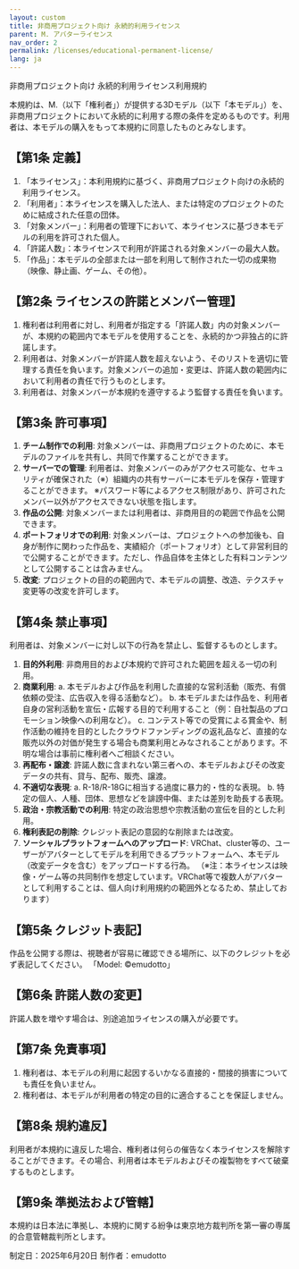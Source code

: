 ```yaml
---
layout: custom
title: 非商用プロジェクト向け 永続的利用ライセンス
parent: M. アバターライセンス
nav_order: 2
permalink: /licenses/educational-permanent-license/
lang: ja
---
```


非商用プロジェクト向け 永続的利用ライセンス利用規約

本規約は、M.（以下「権利者」）が提供する3Dモデル（以下「本モデル」）を、非商用プロジェクトにおいて永続的に利用する際の条件を定めるものです。利用者は、本モデルの購入をもって本規約に同意したものとみなします。

## 【第1条 定義】
1. 「本ライセンス」：本利用規約に基づく、非商用プロジェクト向けの永続的利用ライセンス。
2. 「利用者」：本ライセンスを購入した法人、または特定のプロジェクトのために結成された任意の団体。
3. 「対象メンバー」：利用者の管理下において、本ライセンスに基づき本モデルの利用を許可された個人。
4. 「許諾人数」：本ライセンスで利用が許諾される対象メンバーの最大人数。
5. 「作品」：本モデルの全部または一部を利用して制作された一切の成果物（映像、静止画、ゲーム、その他）。

## 【第2条 ライセンスの許諾とメンバー管理】
1. 権利者は利用者に対し、利用者が指定する「許諾人数」内の対象メンバーが、本規約の範囲内で本モデルを使用することを、永続的かつ非独占的に許諾します。
2. 利用者は、対象メンバーが許諾人数を超えないよう、そのリストを適切に管理する責任を負います。対象メンバーの追加・変更は、許諾人数の範囲内において利用者の責任で行うものとします。
3. 利用者は、対象メンバーが本規約を遵守するよう監督する責任を負います。

## 【第3条 許可事項】
1. **チーム制作での利用**: 対象メンバーは、非商用プロジェクトのために、本モデルのファイルを共有し、共同で作業することができます。
2. **サーバーでの管理**: 利用者は、対象メンバーのみがアクセス可能な、セキュリティが確保された（※）組織内の共有サーバーに本モデルを保存・管理することができます。
    ※パスワード等によるアクセス制限があり、許可されたメンバー以外がアクセスできない状態を指します。
3. **作品の公開**: 対象メンバーまたは利用者は、非商用目的の範囲で作品を公開できます。
4. **ポートフォリオでの利用**: 対象メンバーは、プロジェクトへの参加後も、自身が制作に関わった作品を、実績紹介（ポートフォリオ）として非営利目的で公開することができます。ただし、作品自体を主体とした有料コンテンツとして公開することは含みません。
5. **改変**: プロジェクトの目的の範囲内で、本モデルの調整、改造、テクスチャ変更等の改変を許可します。

## 【第4条 禁止事項】
利用者は、対象メンバーに対し以下の行為を禁止し、監督するものとします。
1. **目的外利用**: 非商用目的および本規約で許可された範囲を超える一切の利用。
2. **商業利用**: 
    a. 本モデルおよび作品を利用した直接的な営利活動（販売、有償依頼の受注、広告収入を得る活動など）。
    b. 本モデルまたは作品を、利用者自身の営利活動を宣伝・広報する目的で利用すること（例：自社製品のプロモーション映像への利用など）。
    c. コンテスト等での受賞による賞金や、制作活動の維持を目的としたクラウドファンディングの返礼品など、直接的な販売以外の対価が発生する場合も商業利用とみなされることがあります。不明な場合は事前に権利者へご相談ください。
3. **再配布・譲渡**: 許諾人数に含まれない第三者への、本モデルおよびその改変データの共有、貸与、配布、販売、譲渡。
4. **不適切な表現**:
    a. R-18/R-18Gに相当する過度に暴力的・性的な表現。
    b. 特定の個人、人種、団体、思想などを誹謗中傷、または差別を助長する表現。
5. **政治・宗教活動での利用**: 特定の政治思想や宗教活動の宣伝を目的とした利用。
6. **権利表記の削除**: クレジット表記の意図的な削除または改変。
7. **ソーシャルプラットフォームへのアップロード**: VRChat、cluster等の、ユーザーがアバターとしてモデルを利用できるプラットフォームへ、本モデル（改変データを含む）をアップロードする行為。
    （※注：本ライセンスは映像・ゲーム等の共同制作を想定しています。VRChat等で複数人がアバターとして利用することは、個人向け利用規約の範囲外となるため、禁止しております）

## 【第5条 クレジット表記】
作品を公開する際は、視聴者が容易に確認できる場所に、以下のクレジットを必ず表記してください。
「Model: ©emudotto」

## 【第6条 許諾人数の変更】
許諾人数を増やす場合は、別途追加ライセンスの購入が必要です。

## 【第7条 免責事項】
1. 権利者は、本モデルの利用に起因するいかなる直接的・間接的損害についても責任を負いません。
2. 権利者は、本モデルが利用者の特定の目的に適合することを保証しません。

## 【第8条 規約違反】
利用者が本規約に違反した場合、権利者は何らの催告なく本ライセンスを解除することができます。その場合、利用者は本モデルおよびその複製物をすべて破棄するものとします。

## 【第9条 準拠法および管轄】
本規約は日本法に準拠し、本規約に関する紛争は東京地方裁判所を第一審の専属的合意管轄裁判所とします。

制定日：2025年6月20日
制作者：emudotto 